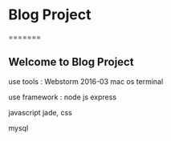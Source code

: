 # Blog Project

=======

## Welcome to Blog Project

use tools :
Webstorm 2016-03
mac os terminal

use framework :
node js
express

javascript
jade, css

mysql
